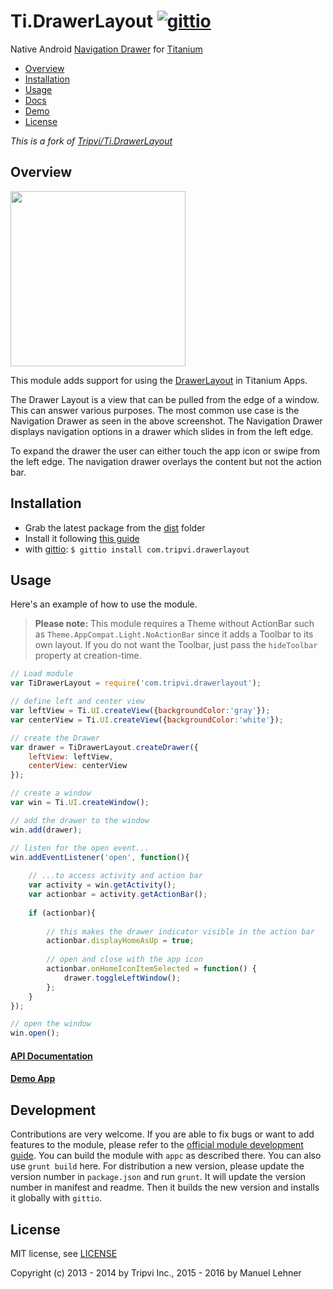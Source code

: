 # Ti.DrawerLayout [![gittio](http://img.shields.io/badge/gittio-3.0.1-00B4CC.svg)](http://gitt.io/component/com.tripvi.drawerlayout)
Native Android [Navigation Drawer](http://developer.android.com/design/patterns/navigation-drawer.html) for [Titanium](http://www.appcelerator.com/titanium/)

- [Overview](#overview)
- [Installation](#installation)
- [Usage](#usage)
- [Docs](documentation/index.md)
- [Demo](https://github.com/manumaticx/NavigationDrawer-Demo)
- [License](#license)


_This is a fork of [Tripvi/Ti.DrawerLayout](https://github.com/Tripvi/Ti.DrawerLayout)_

## Overview

<a href="https://www.google.com/design/spec/patterns/navigation-drawer.html"><img src="https://material-design.storage.googleapis.com/publish/material_v_4/material_ext_publish/0Bzhp5Z4wHba3WUpVTktSZWk1YjQ/patterns_navdrawer_behavior_temporary2.png" width="280"></a>

This module adds support for using the [DrawerLayout](http://developer.android.com/reference/android/support/v4/widget/DrawerLayout.html) in Titanium Apps.

The Drawer Layout is a view that can be pulled from the edge of a window. This can answer various purposes. The most common use case is the Navigation Drawer as seen in the above screenshot. The Navigation Drawer displays navigation options in a drawer which slides in from the left edge.

To expand the drawer the user can either touch the app icon or swipe from the left edge. The navigation drawer overlays the content but not the action bar.

## Installation

* Grab the latest package from the [dist](android/dist) folder
* Install it following [this guide](http://docs.appcelerator.com/titanium/latest/#!/guide/Using_a_Module)
* with [gittio](http://gitt.io/): `$ gittio install com.tripvi.drawerlayout`

## Usage

Here's an example of how to use the module.

> **Please note:** This module requires a Theme without ActionBar such as `Theme.AppCompat.Light.NoActionBar` since it adds a Toolbar to its own layout. If you do not want the Toolbar, just pass the `hideToolbar` property at creation-time.

```javascript
// Load module
var TiDrawerLayout = require('com.tripvi.drawerlayout');

// define left and center view
var leftView = Ti.UI.createView({backgroundColor:'gray'});
var centerView = Ti.UI.createView({backgroundColor:'white'});

// create the Drawer
var drawer = TiDrawerLayout.createDrawer({
    leftView: leftView,
    centerView: centerView
});

// create a window
var win = Ti.UI.createWindow();

// add the drawer to the window
win.add(drawer);

// listen for the open event...
win.addEventListener('open', function(){
    
    // ...to access activity and action bar
    var activity = win.getActivity();
    var actionbar = activity.getActionBar();
    
    if (actionbar){
    
        // this makes the drawer indicator visible in the action bar
        actionbar.displayHomeAsUp = true;
        
        // open and close with the app icon
        actionbar.onHomeIconItemSelected = function() {
            drawer.toggleLeftWindow();
        };
    }
});

// open the window
win.open();
```

#### [API Documentation](documentation/index.md)
#### [Demo App](https://github.com/manumaticx/NavigationDrawer-Demo)

## Development

Contributions are very welcome. If you are able to fix bugs or want to add features to the module, please refer to the [official module development guide](http://docs.appcelerator.com/platform/latest/#!/guide/Android_Module_Development_Guide). You can build the module with `appc` as described there. You can also use `grunt build` here. For distribution a new version, please update the version number in `package.json` and run `grunt`. It will update the version number in manifest and readme. Then it builds the new version and installs it globally with `gittio`.

## License

MIT license, see [LICENSE](LICENSE)

Copyright (c) 2013 - 2014 by Tripvi Inc., 2015 - 2016 by Manuel Lehner

